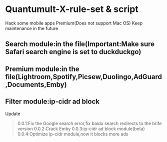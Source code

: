 # Quantumult-X-rule-set & script
Hack some mobile apps Premium(Does not support Mac OS)
Keep maintenance in the future

## Search module:in the file(Important:Make sure Safari search engine is set to duckduckgo)
## Premium module:in the file(Lightroom,Spotify,Picsew,Duolingo,AdGuard,Documents,Emby)
## Filter module:ip-cidr ad block

Update
  > 0.0.1:Fix the Google search error,fix baidu search redirects to the brife version 
  > 0.0.2:Crack Emby 
  > 0.0.3:ip-cidr ad block module(beta) 
  > 0.0.4:Optimize ip-cidr module,now it blocks more ads
